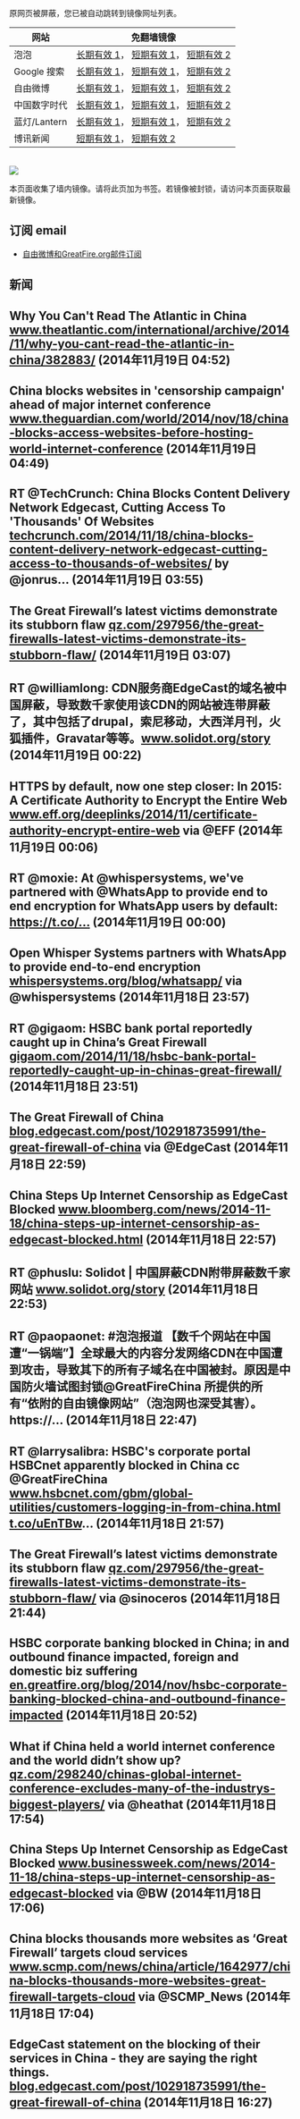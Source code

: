<p>原网页被屏蔽，您已被自动跳转到镜像网址列表。</p>
<table>
    <thead>
        <tr>
            <th>网站</th>
            <th>免翻墙镜像</th>
        </tr>
    </thead>
    <tbody>    
        <tr>
            <td>泡泡</td>
            <td>            
                <a href="http://a984.da1.akamai.net/f/1/1/1/dci.download.akamai.com/35985/159415/1/p/" target="jx1">长期有效 1</a>，            
                <a href="https://paopao3.azurewebsites.net" target="jx2">短期有效 1</a>，            
                <a href="https://d19ysv8o6fv16v.cloudfront.net" target="jx3">短期有效 2</a>
            </td>
        </tr>    
        <tr>
            <td>Google 搜索</td>
            <td>            
                <a href="http://a984.da1.akamai.net/f/1/1/1/dci.download.akamai.com/35985/159415/1/g/" target="jx4">长期有效 1</a>，            
                <a href="https://865ba.azurewebsites.net" target="jx5">短期有效 1</a>，            
                <a href="https://d3vv89cvqbrqlq.cloudfront.net" target="jx6">短期有效 2</a>
            </td>
        </tr>    
        <tr>
            <td>自由微博</td>
            <td>            
                <a href="http://a859.g4.akamai.net/f/1/1/1/dci.download.akamai.com/35985/159415/1/f/" target="jx7">长期有效 1</a>，            
                <a href="https://fw6.azurewebsites.net" target="jx8">短期有效 1</a>，            
                <a href="https://d2fstso2jh4dhr.cloudfront.net" target="jx9">短期有效 2</a>
            </td>
        </tr>    
        <tr>
            <td>中国数字时代</td>
            <td>            
                <a href="http://e3191.dscc.akamaiedge.net/f/1/1/1/dci.download.akamai.com/35985/159415/1/c/" target="jx10">长期有效 1</a>，            
                <a href="https://39bf.azurewebsites.net" target="jx11">短期有效 1</a>，            
                <a href="https://dazdu2iuzl72b.cloudfront.net" target="jx12">短期有效 2</a>
            </td>
        </tr>    
        <tr>
            <td>蓝灯/Lantern</td>
            <td>            
                <a href="http://e2546.g.akamaiedge.net/f/1/1/1/dci.download.akamai.com/35985/159415/1/l/" target="jx13">长期有效 1</a>，            
                <a href="https://c7511.azurewebsites.net" target="jx14">短期有效 1</a>，            
                <a href="https://dx1djqjpnvurw.cloudfront.net" target="jx15">短期有效 2</a>
            </td>
        </tr>    
        <tr>
            <td>博讯新闻</td>
            <td>            
                <a href="https://boxun2.azurewebsites.net" target="jx16">短期有效 1</a>，            
                <a href="https://d3588w5hqzcepn.cloudfront.net" target="jx17">短期有效 2</a>
            </td>
        </tr>
    </tbody>
</table>
<br/>
<img src="https://raw.githubusercontent.com/greatfire/z/master/logos.gif" />

本页面收集了墙内镜像。请将此页加为书签。若镜像被封锁，请访问本页面获取最新镜像。

## 订阅 email
* <a href="https://b.us7.list-manage.com/subscribe?u=854fca58782082e0cbdf204a0&id=c78949b93c">自由微博和GreatFire.org邮件订阅</a>
    
## 新闻
Why You Can't Read The Atlantic in China <a href="http://www.theatlantic.com/international/archive/2014/11/why-you-cant-read-the-atlantic-in-china/382883/" target="_BLANK">www.theatlantic.com/international/archive/2014/11/why-you-cant-read-the-atlantic-in-china/382883/</a> (2014年11月19日 04:52)
 ---
China blocks websites in 'censorship campaign' ahead of major internet conference <a href="http://www.theguardian.com/world/2014/nov/18/china-blocks-access-websites-before-hosting-world-internet-conference" target="_BLANK">www.theguardian.com/world/2014/nov/18/china-blocks-access-websites-before-hosting-world-internet-conference</a> (2014年11月19日 04:49)
 ---
RT @TechCrunch: China Blocks Content Delivery Network Edgecast, Cutting Access To 'Thousands' Of Websites <a href="http://techcrunch.com/2014/11/18/china-blocks-content-delivery-network-edgecast-cutting-access-to-thousands-of-websites/" target="_BLANK">techcrunch.com/2014/11/18/china-blocks-content-delivery-network-edgecast-cutting-access-to-thousands-of-websites/</a> by @jonrus… (2014年11月19日 03:55)
 ---
The Great Firewall’s latest victims demonstrate its stubborn flaw <a href="http://qz.com/297956/the-great-firewalls-latest-victims-demonstrate-its-stubborn-flaw/" target="_BLANK">qz.com/297956/the-great-firewalls-latest-victims-demonstrate-its-stubborn-flaw/</a> (2014年11月19日 03:07)
 ---
RT @williamlong: CDN服务商EdgeCast的域名被中国屏蔽，导致数千家使用该CDN的网站被连带屏蔽了，其中包括了drupal，索尼移动，大西洋月刊，火狐插件，Gravatar等等。<a href="http://www.solidot.org/story?threshold=0&mode=nested&sid=41926" target="_BLANK">www.solidot.org/story</a> (2014年11月19日 00:22)
 ---
HTTPS by default, now one step closer: In 2015: A Certificate Authority to Encrypt the Entire Web <a href="https://www.eff.org/deeplinks/2014/11/certificate-authority-encrypt-entire-web" target="_BLANK">www.eff.org/deeplinks/2014/11/certificate-authority-encrypt-entire-web</a> via @EFF (2014年11月19日 00:06)
 ---
RT @moxie: At @whispersystems, we've partnered with @WhatsApp to provide end to end encryption for WhatsApp users by default: https://t.co/… (2014年11月19日 00:00)
 ---
Open Whisper Systems partners with WhatsApp to provide end-to-end encryption <a href="https://whispersystems.org/blog/whatsapp/" target="_BLANK">whispersystems.org/blog/whatsapp/</a> via @whispersystems (2014年11月18日 23:57)
 ---
RT @gigaom: HSBC bank portal reportedly caught up in China’s Great Firewall <a href="https://gigaom.com/2014/11/18/hsbc-bank-portal-reportedly-caught-up-in-chinas-great-firewall/?utm_source=dlvr.it&utm_medium=twitter" target="_BLANK">gigaom.com/2014/11/18/hsbc-bank-portal-reportedly-caught-up-in-chinas-great-firewall/</a> (2014年11月18日 23:51)
 ---
The Great Firewall of China <a href="http://blog.edgecast.com/post/102918735991/the-great-firewall-of-china#_=_" target="_BLANK">blog.edgecast.com/post/102918735991/the-great-firewall-of-china</a> via @EdgeCast (2014年11月18日 22:59)
 ---
China Steps Up Internet Censorship as EdgeCast Blocked <a href="http://www.bloomberg.com/news/2014-11-18/china-steps-up-internet-censorship-as-edgecast-blocked.html" target="_BLANK">www.bloomberg.com/news/2014-11-18/china-steps-up-internet-censorship-as-edgecast-blocked.html</a> (2014年11月18日 22:57)
 ---
RT @phuslu: Solidot | 中国屏蔽CDN附带屏蔽数千家网站 <a href="http://www.solidot.org/story?threshold=0&mode=nested&sid=41926" target="_BLANK">www.solidot.org/story</a> (2014年11月18日 22:53)
 ---
RT @paopaonet: #泡泡报道 【数千个网站在中国遭“一锅端”】全球最大的内容分发网络CDN在中国遭到攻击，导致其下的所有子域名在中国被封。原因是中国防火墙试图封锁@GreatFireChina 所提供的所有“依附的自由镜像网站”（泡泡网也深受其害）。https://… (2014年11月18日 22:47)
 ---
RT @larrysalibra: HSBC's corporate portal HSBCnet apparently blocked in China cc @GreatFireChina  <a href="http://www.hsbcnet.com/gbm/global-utilities/customers-logging-in-from-china.html" target="_BLANK">www.hsbcnet.com/gbm/global-utilities/customers-logging-in-from-china.html</a> <a href="http://t.co/uEnTBw" target="_BLANK">t.co/uEnTBw</a>… (2014年11月18日 21:57)
 ---
The Great Firewall’s latest victims demonstrate its stubborn flaw <a href="http://qz.com/297956/the-great-firewalls-latest-victims-demonstrate-its-stubborn-flaw/" target="_BLANK">qz.com/297956/the-great-firewalls-latest-victims-demonstrate-its-stubborn-flaw/</a> via @sinoceros (2014年11月18日 21:44)
 ---
HSBC corporate banking blocked in China; in and outbound finance impacted, foreign and domestic biz suffering <a href="https://en.greatfire.org/blog/2014/nov/hsbc-corporate-banking-blocked-china-and-outbound-finance-impacted" target="_BLANK">en.greatfire.org/blog/2014/nov/hsbc-corporate-banking-blocked-china-and-outbound-finance-impacted</a> (2014年11月18日 20:52)
 ---
What if China held a world internet conference and the world didn’t show up? <a href="http://qz.com/298240/chinas-global-internet-conference-excludes-many-of-the-industrys-biggest-players/" target="_BLANK">qz.com/298240/chinas-global-internet-conference-excludes-many-of-the-industrys-biggest-players/</a> via @heathat (2014年11月18日 17:54)
 ---
China Steps Up Internet Censorship as EdgeCast Blocked <a href="http://www.businessweek.com/news/2014-11-18/china-steps-up-internet-censorship-as-edgecast-blocked" target="_BLANK">www.businessweek.com/news/2014-11-18/china-steps-up-internet-censorship-as-edgecast-blocked</a> via @BW (2014年11月18日 17:06)
 ---
China blocks thousands more websites as ‘Great Firewall’ targets cloud services  <a href="http://www.scmp.com/news/china/article/1642977/china-blocks-thousands-more-websites-great-firewall-targets-cloud" target="_BLANK">www.scmp.com/news/china/article/1642977/china-blocks-thousands-more-websites-great-firewall-targets-cloud</a> via @SCMP_News (2014年11月18日 17:04)
 ---
EdgeCast statement on the blocking of their services in China - they are saying the right things. <a href="http://blog.edgecast.com/post/102918735991/the-great-firewall-of-china#_=_" target="_BLANK">blog.edgecast.com/post/102918735991/the-great-firewall-of-china</a> (2014年11月18日 16:27)
 ---
